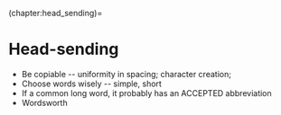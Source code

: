 (chapter:head_sending)=
# Head-sending

- Be copiable -- uniformity in spacing; character creation;
- Choose words wisely -- simple, short
- If a common long word, it probably has an ACCEPTED abbreviation
- Wordsworth